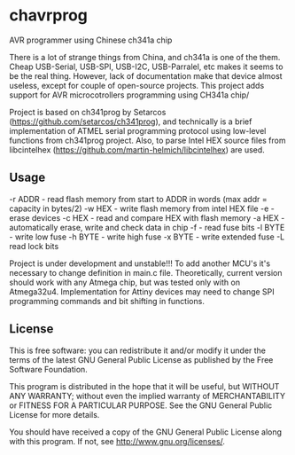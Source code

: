 # chavrprog

AVR programmer using  Chinese ch341a chip

There is a lot of strange things from China, and ch341a is one of the them. Cheap USB-Serial, USB-SPI, USB-I2C, USB-Parralel, etc makes it seems to be the real thing. However, lack of documentation make that device almost useless, except for couple of open-source projects. This project adds support for AVR microcotrollers programming using CH341a chip/

Project is based on ch341prog by Setarcos (https://github.com/setarcos/ch341prog), and technically is a brief implementation of ATMEL
serial programming protocol using low-level functions from ch341prog project.
Also, to parse Intel HEX source files from libcintelhex (https://github.com/martin-helmich/libcintelhex) are used.



Usage
---------
-r ADDR - read flash memory from start to ADDR in words (max addr = capacity in bytes/2)
-w HEX - write flash memory from intel HEX file
-e - erase devices
-c HEX - read and compare HEX with flash memory
-a HEX - automatically erase, write and check data in chip
-f - read fuse bits
-l BYTE - write low fuse
-h BYTE - write high fuse
-x BYTE - write extended fuse
-L read lock bits

Project is under development and unstable!!!
To add another MCU's it's necessary to change definition in main.c file. Theoretically, current version should work with any Atmega chip, but was tested only with on Atmega32u4. Implementation for Attiny devices may need to change SPI programming commands and bit shifting in functions.

License
------------
This is free software: you can redistribute it and/or modify it under
the terms of the latest GNU General Public License as published by the
Free Software Foundation.

This program is distributed in the hope that it will be useful, but
WITHOUT ANY WARRANTY; without even the implied warranty of MERCHANTABILITY
or FITNESS FOR A PARTICULAR PURPOSE.  See the GNU General Public License
for more details.

You should have received a copy of the GNU General Public License along
with this program. If not, see <http://www.gnu.org/licenses/>.

